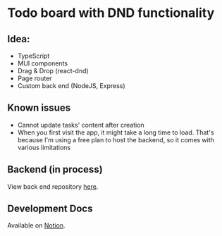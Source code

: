 # Todo board with DND functionality  

## Idea:  
- TypeScript 
- MUI components
- Drag & Drop (react-dnd)
- Page router
- Custom back end (NodeJS, Express)

## Known issues
- Cannot update tasks' content after creation 
- When you first visit the app, it might take a long time to load. That's because I'm using a free plan to host the backend, so it comes with various limitations

## Backend (in process)
View back end repository [here](https://github.com/isemilia/task-management-backend). 

## Development Docs
Available on [Notion](https://isemilia.notion.site/Task-Management-Dev-Docs-b4e7911988a743bbb4e2bb562c97e2c3?pvs=4).
